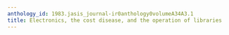 ```yaml
---
anthology_id: 1983.jasis_journal-ir0anthology0volumeA34A3.1
title: Electronics, the cost disease, and the operation of libraries
---
```

